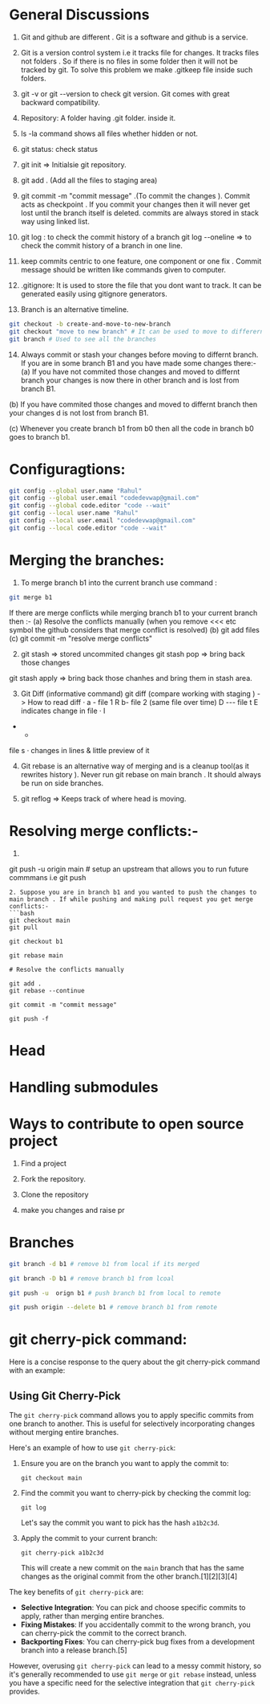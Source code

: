 # General Discussions

1. Git and github are different . Git is a software and github is a service.

2. Git is a version control system i.e it tracks file for changes. It tracks files not folders . So if there is no files in some folder then it will not be tracked by git. To solve this problem we make .gitkeep file inside such folders.

3. git -v or git --version to check git version. Git comes with great backward compatibility.

4. Repository: A folder having .git folder. inside it.

5. ls -la command shows all files whether hidden or not.

6. git status: check status

7. git init => Initialsie git repository.

8. git add . (Add all the files to staging area)

9. git commit -m "commit message" .(To commit the changes ). Commit acts as checkpoint . If you commit your changes then it will never get lost until the branch itself is deleted. commits are always stored in stack way using linked list.

10. git log : to check the commit history of a branch 
git log --oneline => to check the commit history of a branch in one line.

11. keep commits centric to one feature, one component or one fix . Commit message should be written like commands given to computer.

12. .gitignore: It is used to store the file that you dont want to track. It can be generated easily using gitignore generators.

13. Branch is an alternative timeline.

```bash
git checkout -b create-and-move-to-new-branch
git checkout "move to new branch" # It can be used to move to differernt branch as well as different commit ids
git branch # Used to see all the branches

```

14. Always commit or stash your changes before moving to differnt branch. If you are in some branch B1 and you have made some changes there:-
(a) If you have not commited those changes and moved to differnt branch your changes is now there in other branch and is lost from branch B1.

(b) If you have  commited those changes and moved to differnt branch then your changes d is not lost from branch B1.

(c) Whenever you create branch b1 from b0 then all the code in branch b0 goes to branch b1.

# Configuragtions:

```bash
git config --global user.name "Rahul"
git config --global user.email "codedevwap@gmail.com"
git config --global code.editor "code --wait"
git config --local user.name "Rahul"
git config --local user.email "codedevwap@gmail.com"
git config --local code.editor "code --wait"
```

# Merging the branches:

1. To merge branch b1 into the current branch use command :
```bash
git merge b1
```
If there are merge conflicts while merging branch b1 to your current branch then :-
(a) Resolve the conflicts manually (when you remove <<< etc symbol the github considers that merge conflict is resolved)
(b) git add files
(c) git commit -m "resolve merge conflicts"

2. git stash => stored uncommited changes
git stash pop => bring back those changes

git stash apply => bring back those chanhes and bring them in stash area.

3. Git Diff (informative command)
git diff (compare working with staging )
-> How to read diff
· a - file 1 R b- file 2 (same file over time) D --- file t
E indicates change in file
·
I
+ +
file s
·
changes in lines & little preview of it

4. Git rebase is an alternative way of merging and is a cleanup tool(as it rewrites history ). Never run git rebase on main branch . It should always be run on side branches. 

5. git reflog => Keeps track of where head is moving.

# Resolving merge conflicts:-

1. ```bash
git push -u origin main # setup an upstream that allows you to run future commmans i.e git push
```
2. Suppose you are in branch b1 and you wanted to push the changes to main branch . If while pushing and making pull request you get merge conflicts:-
```bash
git checkout main
git pull 

git checkout b1

git rebase main

# Resolve the conflicts manually

git add .
git rebase --continue

git commit -m "commit message"

git push -f

```

# Head


# Handling submodules


# Ways to contribute to open source project

1. Find a project

2. Fork the repository.

3. Clone the repository

4. make you changes and raise pr


# Branches 

```bash
git branch -d b1 # remove b1 from local if its merged

git branch -D b1 # remove branch b1 from lcoal

git push -u  orign b1 # push branch b1 from local to remote

git push origin --delete b1 # remove branch b1 from remote
```

# git cherry-pick command:

Here is a concise response to the query about the git cherry-pick command with an example:

## Using Git Cherry-Pick

The `git cherry-pick` command allows you to apply specific commits from one branch to another. This is useful for selectively incorporating changes without merging entire branches.

Here's an example of how to use `git cherry-pick`:

1. Ensure you are on the branch you want to apply the commit to:
   ```
   git checkout main
   ```

2. Find the commit you want to cherry-pick by checking the commit log:
   ```
   git log
   ```
   Let's say the commit you want to pick has the hash `a1b2c3d`.

3. Apply the commit to your current branch:
   ```
   git cherry-pick a1b2c3d
   ```

   This will create a new commit on the `main` branch that has the same changes as the original commit from the other branch.[1][2][3][4]

The key benefits of `git cherry-pick` are:

- **Selective Integration**: You can pick and choose specific commits to apply, rather than merging entire branches.
- **Fixing Mistakes**: If you accidentally commit to the wrong branch, you can cherry-pick the commit to the correct branch.
- **Backporting Fixes**: You can cherry-pick bug fixes from a development branch into a release branch.[5]

However, overusing `git cherry-pick` can lead to a messy commit history, so it's generally recommended to use `git merge` or `git rebase` instead, unless you have a specific need for the selective integration that `git cherry-pick` provides.

